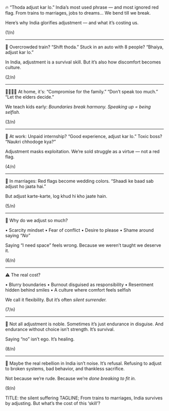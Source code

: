 

🔥 “Thoda adjust kar lo.”
India’s most used phrase — and most ignored red flag.
From trains to marriages, jobs to dreams…
We bend till we break.

Here’s why India glorifies adjustment — and what it’s costing us.

(1/n)

---

🚂 Overcrowded train?
“Shift thoda.”
Stuck in an auto with 8 people?
“Bhaiya, adjust kar lo.”

In India, adjustment is a survival skill.
But it’s also how discomfort becomes culture.

(2/n)

---

👨‍👩‍👧‍👦 At home, it's:
“Compromise for the family.”
“Don’t speak too much.”
“Let the elders decide.”

We teach kids early:
*Boundaries break harmony.*
*Speaking up = being selfish.*

(3/n)

---

💼 At work:
Unpaid internship? “Good experience, adjust kar lo.”
Toxic boss? “Naukri chhodoge kya?”

Adjustment masks exploitation.
We’re sold struggle as a virtue — not a red flag.

(4/n)

---

💍 In marriages:
Red flags become wedding colors.
“Shaadi ke baad sab adjust ho jaata hai.”

But adjust karte-karte, log khud hi kho jaate hain.

(5/n)

---

🧠 Why do we adjust so much?

• Scarcity mindset
• Fear of conflict
• Desire to please
• Shame around saying *“No”*

Saying “I need space” feels wrong.
Because we weren’t taught we deserve it.

(6/n)

---

⚠️ The real cost?

• Blurry boundaries
• Burnout disguised as responsibility
• Resentment hidden behind smiles
• A culture where comfort feels selfish

We call it flexibility.
But it’s often *silent surrender.*

(7/n)

---

🙅 Not all adjustment is noble.
Sometimes it’s just endurance in disguise.
And endurance without choice isn’t strength. It’s survival.

Saying “no” isn’t ego.
It’s healing.

(8/n)

---

🔄 Maybe the real rebellion in India isn’t noise.
It’s refusal.
Refusing to adjust to broken systems, bad behavior, and thankless sacrifice.

Not because we’re rude.
Because we’re *done breaking to fit in.*

(9/n)



TITLE: the silent suffering
TAGLINE; From trains to marriages, India survives by adjusting. But what’s the cost of this ‘skill’?

